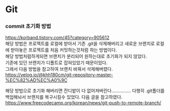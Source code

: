 # Git

### commit 초기화 방법
https://korband.tistory.com/45?category=905612   
해당 방법은 프로젝트를 로컬에 받아서 기존 .git을 삭제해버리고 새로운 브랜치로 로컬에 받아놓은 프로젝트를 처음 커밋하는것처럼 하는 방법이다.   
해당 방법처럼하게되면 브랜치가 분리되어 원하는대로 초기화가 되지 않았다.   
기존에 있던 브랜치가 디폴트로 잡혀있었기 때문이었다.   
그래서 다음 방법을 참고하여 브랜치 바꿔서 삭제해버렸다.   
https://velog.io/@khh180cm/git-repository-master-%EC%82%AD%EC%A0%9C

해당 방법으로 초기화 해버리면 잔디밭이 다 없어져버린다...............
다행히 .git폴더를 백업해놔서 브랜치를 복구시킬수 있었다.
다음 글을 참고하였다.
https://www.freecodecamp.org/korean/news/git-push-to-remote-branch/
